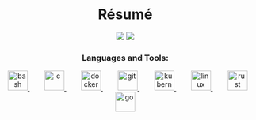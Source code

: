 <h1 align="center">R&#233;sum&#233;</h1>

<div align="center">
  <img src="https://github-readme-stats.vercel.app/api/top-langs?username=aendeavor&show_icons=true&locale=en&langs_count=4&hide_border=true&hide_title=true" /> <img src="https://github-readme-stats.vercel.app/api?username=aendeavor&show_icons=true&hide_title=true&hide_border=true&include_all_commits=true" />
</div>

<h3 align="center">Languages and Tools:</h3>

<div align="center">
  <a href="https://www.gnu.org/software/bash/" target="_blank" style="padding: 15px">
    <img
      src="https://www.vectorlogo.zone/logos/gnu_bash/gnu_bash-icon.svg"
      alt="bash"
      width="40"
      height="40"
    />
  </a>
  <a href="https://www.cprogramming.com/" target="_blank" style="padding: 15px">
    <img
      src="https://devicons.github.io/devicon/devicon.git/icons/c/c-original.svg"
      alt="c"
      width="40"
      height="40"
    />
  </a>
  <a href="https://www.docker.com/" target="_blank" style="padding: 15px">
    <img
      src="https://devicons.github.io/devicon/devicon.git/icons/docker/docker-original-wordmark.svg"
      alt="docker"
      width="40"
      height="40"
    />
  </a>
  <a href="https://git-scm.com/" target="_blank" style="padding: 15px">
    <img
      src="https://www.vectorlogo.zone/logos/git-scm/git-scm-icon.svg"
      alt="git"
      width="40"
      height="40"
    />
  </a>
  <a href="https://kubernetes.io" target="_blank" style="padding: 15px">
    <img
      src="https://www.vectorlogo.zone/logos/kubernetes/kubernetes-icon.svg"
      alt="kubernetes"
      width="40"
      height="40"
    />
  </a>
  <a href="https://www.linux.org/" target="_blank" style="padding: 15px">
    <img
      src="https://devicons.github.io/devicon/devicon.git/icons/linux/linux-original.svg"
      alt="linux"
      width="40"
      height="40"
    />
  </a>
  <a href="https://www.rust-lang.org" target="_blank" style="padding: 15px">
    <img
      src="https://devicons.github.io/devicon/devicon.git/icons/rust/rust-plain.svg"
      alt="rust"
      width="40"
      height="40"
    />
  </a>
  <a href="https://golang.org" target="_blank" style="padding: 15px">
    <img
      src="https://devicons.github.io/devicon/devicon.git/icons/go/go-original.svg"
      alt="go"
      width="40"
      height="40"
    />
  </a>
</div>
